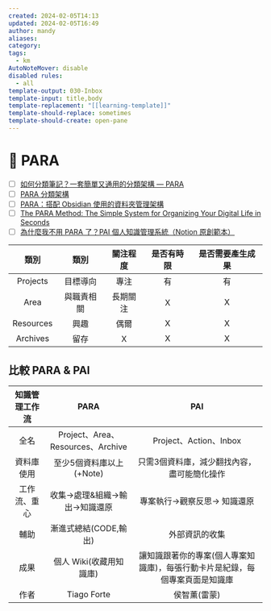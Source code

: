 ```yaml
---
created: 2024-02-05T14:13
updated: 2024-02-05T16:49
author: mandy
aliases: 
category: 
tags:
  - km
AutoNoteMover: disable
disabled rules:
  - all
template-output: 030-Inbox
template-input: title,body
template-replacement: "[[learning-template]]"
template-should-replace: sometimes
template-should-create: open-pane
---
```

# 🚀 PARA

- [ ] [如何分類筆記？一套簡單又通用的分類架構 — PARA](https://medium.com/pm%E7%9A%84%E7%94%9F%E7%94%A2%E5%8A%9B%E5%B7%A5%E5%85%B7%E7%AE%B1/%E5%A6%82%E4%BD%95%E5%88%86%E9%A1%9E%E7%AD%86%E8%A8%98-e25c4cc39dba)
- [ ] [PARA 分類架構](https://fntsr.tw/notes/para-method/)
- [ ] [PARA：搭配 Obsidian 使用的資料夾管理架構](https://hitripod.com/para-data-folder-structure/)
- [ ] [The PARA Method: The Simple System for Organizing Your Digital Life in Seconds](https://fortelabs.com/blog/para/)
- [ ] [為什麼我不用 PARA 了？PAI 個人知識管理系統（Notion 原創範本）](https://raymondhouch.com/notion/para-pai/)

|   類別    |    類別    | 關注程度 | 是否有時限 | 是否需要產生成果 |
|:---------:|:----------:|:--------:|:----------:|:----------------:|
| Projects  |  目標導向  |   專注   |     有     |        有        |
|   Area    | 與職責相關 | 長期關注 |     Ｘ     |        X         |
| Resources |    興趣    |   偶爾   |     X      |        X         |
| Archives  |    留存    |    Ｘ    |     X      |        X         |

## 比較 PARA & PAI
| 知識管理工作流 |               PARA                |                                     PAI                                      |
|:--------------:|:---------------------------------:|:----------------------------------------------------------------------------:|
|      全名      | Project、Area、Resources、Archive |                            Project、Action、Inbox                            |
|   資料庫使用   |     至少5個資料庫以上 (+Note)     |                 只需3個資料庫，減少翻找內容，盡可能簡化操作                  |
|  工作流、重心  |   收集→處理&組織→輸出→知識還原    |                         專案執行→觀察反思→ 知識還原                          |
|      輔助      |       漸進式總結(CODE,輸出)       |                                外部資訊的收集                                |
|      成果      |      個人 Wiki(收藏用知識庫)      | 讓知識跟著你的專案(個人專案知識庫)，每張行動卡片是紀錄，每個專案頁面是知識庫 |
|      作者      |            Tiago Forte            |                                 侯智薰(雷蒙)                                 |


